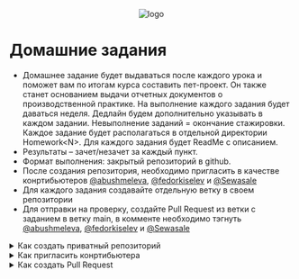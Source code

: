 <p align="center">
  <img src="/assets/logo.png" alt="logo" title="Летняя стажировка fuse8/byteminds"/>
</p>

# Домашние задания

- Домашнее задание будет выдаваться после каждого урока и поможет вам по итогам курса составить пет-проект. 
Он также станет основанием выдачи отчетных документов о производственной практике. 
На выполнение каждого задания будет даваться неделя. 
Дедлайн будем дополнительно указывать в каждом задании. 
Невыполнение заданий = окончание стажировки. 
Каждое задание будет располагаться в отдельной директории Homework\<N>. Для каждого задания будет ReadMe с описанием.
- Результаты – зачет/незачет за каждый пункт.
- Формат выполнения: закрытый репозиторий в github.
- После создания репозитория, необходимо пригласить в качестве конртибьютеров [@abushmeleva](https://github.com/abushmeleva), [@fedorkiselev](https://github.com/fedorkiselev) и [@Sewasale](https://github.com/Sewasale)
- Для каждого задания создавайте отдельную ветку в своем репозитории
- Для отправки на проверку, создайте Pull Request из ветки с заданием в ветку main, в комменте необходимо тэгнуть [@abushmeleva](https://github.com/abushmeleva), [@fedorkiselev](https://github.com/fedorkiselev) и [@Sewasale](https://github.com/Sewasale)


<details>
  <summary>Как создать приватный репозиторий</summary>
  
 - С основной старницы перейти на вкладку Repositories, найти на этой странице кнопку создания репозитория

![create_repo1](/assets/create_repo1.png)
 - Ввести название репозитория
 - Установить приватность
 - Создать

![create_repo2](/assets/create_repo2.png)
 
</details>

<details>
  <summary>Как пригласить конртибьютера</summary>
  
  - Зайти в настройки репозитория
  - Зайти на вкладку Collobarations и выбрать нужных людей

![invite](/assets/invite.png)
 
</details>

<details>
  <summary>Как создать Pull Request</summary>
  
 - ![pr1](/assets/pr1.png)
 - ![pr2](/assets/pr2.png)
 - ![pr3](/assets/pr3.png)
 
</details>

